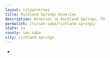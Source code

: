 ```yaml
---
layout: citywineries
title: Richland Springs Wineries
description: Wineries in Richland Springs, TX
permalink: /tx/san-saba/richland-springs/
state: tx
county: san saba
city: richland springs
---
```

-
